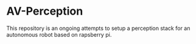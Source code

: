 # AV-Perception
This repository is an ongoing attempts to setup a perception stack for an autonomous robot based on rapsberry pi.
